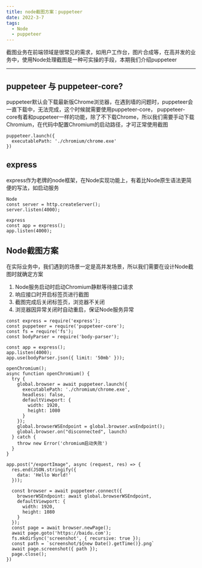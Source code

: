 ```yaml
---
title: node截图方案：puppeteer
date: 2022-3-7
tags:
  - Node
  - puppeteer
---
```


截图业务在前端领域是很常见的需求，如用户工作台，图片合成等，在高并发的业务中，使用Node处理截图是一种可实操的手段，本期我们介绍puppeteer

<!--more-->
<hr/>

## puppeteer 与 puppeteer-core?

puppeteer默认会下载最新版Chrome浏览器，在遇到墙的问题时，puppeteer会一直下载中，无法完成，这个时候就需要使用puppeteer-core， puppeteer-core有着和puppeteer一样的功能，除了不下载Chrome，所以我们需要手动下载Chromium，在代码中配置Chromium的启动路径，才可正常使用截图

```
puppeteer.launch({
  executablePath: './chromium/chrome.exe'
})
```

## express

express作为老牌的node框架，在Node实现功能上，有着比Node原生语法更简便的写法，如启动服务

```
Node
const server = http.createServer();
server.listen(4000);

express
const app = express();
app.listen(4000);
```

## Node截图方案

在实际业务中，我们遇到的场景一定是高并发场景，所以我们需要在设计Node截图时就确定方案

1. Node服务启动时启动Chromium静默等待接口请求
2. 响应接口时开启标签页进行截图
3. 截图完成后关闭标签页，浏览器不关闭
4. 浏览器因异常关闭时自动重启，保证Node服务异常

```
const express = require('express');
const puppeteer = require('puppeteer-core');
const fs = require('fs');
const bodyParser = require('body-parser');

const app = express();
app.listen(4000);
app.use(bodyParser.json({ limit: '50mb' }));

openChromium();
async function openChromium() {
  try {
    global.browser = await puppeteer.launch({
      executablePath: './chromium/chrome.exe',
      headless: false,
      defaultViewport: {
        width: 1920,
        height: 1080
      }
    });
    global.browserWSEndpoint = global.browser.wsEndpoint();
    global.browser.on("disconnected", launch)
  } catch {
    throw new Error('chromium启动失败')
  }
}

app.post("/exportImage", async (request, res) => {
  res.end(JSON.stringify({
    data: 'Hello World!'
  }));

  const browser = await puppeteer.connect({
    browserWSEndpoint: await global.browserWSEndpoint,
    defaultViewport: {
      width: 1920,
      height: 1080
    }
  });
  const page = await browser.newPage();
  await page.goto('https://baidu.com');
  fs.mkdirSync('screenshot', { recursive: true });
  const path = `screenshot/${new Date().getTime()}.png`
  await page.screenshot({ path });
  page.close();
})
```
